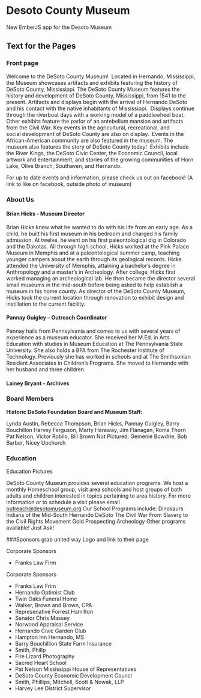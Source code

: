 Desoto County Museum
=============

New EmberJS app for the Desoto Museum


## Text for the Pages
### Front page

Welcome to the DeSoto County Museum!  Located in Hernando, Mississippi, the Museum showcases artifacts and exhibits featuring the history of DeSoto County, Mississippi.
The DeSoto County Museum features the history and development of DeSoto County, Mississippi, from 1541 to the present.
Artifacts and displays begin with the arrival of Hernando DeSoto and his contact with the native inhabitants of Mississippi.  Displays continue through the riverboat days with a working model of a paddlewheel boat.  Other exhibits feature the parlor of an antebellum mansion and artifacts from the Civil War.
Key events in the agricultural, recreational, and social development of DeSoto County are also on display.  Events in the African-American community are also featured in the museum.
The museum also features the story of DeSoto County today!  Exhibits include the River Kings, the DeSoto Civic Center, the Economic Council, local artwork and entertainment, and stories of the growing communities of Horn Lake, Olive Branch, Southaven, and Hernando.

For up to date events and information, please check us out on facebook! (A link to like on facebook, outside photo of museum)

### About Us

#### Brian Hicks - Museum Director
Brian Hicks knew what he wanted to do with his life from an early age. As a child, he built his first museum in his bedroom and charged his family admission. At twelve, he went on his first paleontological dig in Colorado and the Dakotas. All through high school, Hicks worked at the Pink
Palace Museum in Memphis and at a paleontological summer camp, teaching younger campers about the earth through its geological records. Hicks attended the University of Memphis, attaining a bachelor’s degree in Anthropology and a master’s in Archeology. After college, Hicks first worked managing an archeological lab. He then became the director several small museums in the mid-south before being asked to help establish a museum in his home county. As director of the DeSoto County Museum, Hicks took the current location through renovation to exhibit design and instillation to the current facility.

#### Pannay Guigley – Outreach Coordinator

Pannay hails from Pennsylvania and comes to us with several years of experience as a museum educator. She received her M.Ed. in Arts Education with studies in Museum Education at The Pennsylvania State University. She also holds a BFA from The Rochester Institute of Technology. Previously she has worked in schools and at The Smithsonian Resident Associates in Children’s Programs. She moved to Hernando with her husband and three children. 

#### Lainey Bryant - Archives

### Board Members

**Historic DeSoto Foundation Board and Museum Staff:**

Lynda Austin, Rebecca Thompson,  Brian Hicks, Pannay Guigley, Barry Bouchillon
Harvey Ferguson, Marty Haraway, Jim Flanagan, Roma Thorn
Pat Nelson, Victor Robilo, Bill Brown
Not Pictured:  Gemenie Bowdrie, Bob Barber, Nicey Upchurch

### Education

Education Pictures

DeSoto County Museum provides several education programs. We host a monthly Homeschool group, visit area schools and host groups of both adults and children interested in topics pertaining to area history. For more information or to schedule a visit please email outreach@desotomuseum.org
Our School Programs include:
Dinosaurs 
Indians of the Mid-South
Hernando DeSoto
The Civil War
From Slavery to the Civil Rights Movement
Gold Prospecting
Archeology
Other programs available! Just Ask!


###Sponsors
grab united way Logo and link to their page

Corporate Sponsors
-  Franks Law Firm

Corporate Sponsors
 
-  Franks Law Frim
-  Hernando Optimist Club
-  Twin Oaks Funeral Home
-  Walker, Brown and Brown, CPA
-  Represenative Forrest Hamilton
-  Senator Chris Massey
-  Norwood Appraisal Service
-  Hernando Civic Garden Club
-  Hampton Inn Hernando, MS
-  Barry Bouchillion State Farm Insurance
-  Smith, Phillp
-  Fire Lizard Photography
-  Sacred Heart School
-  Pat Nelson Mississippi House of Representatives
-  DeSoto County Economic Development Counci
-  Smith, Phillips, Mitchell, Scott & Nowak, LLP
-  Harvey Lee District Supervisor
